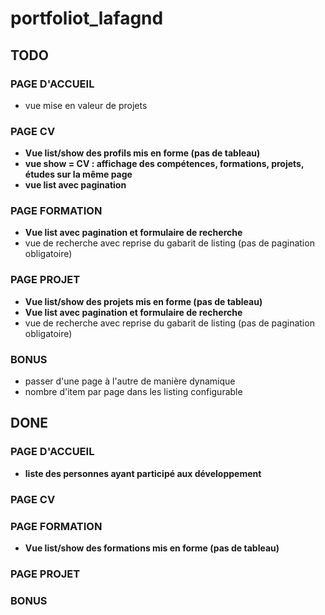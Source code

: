 # portfoliot_lafagnd

## TODO

### PAGE D'ACCUEIL
* vue mise en valeur de projets

### PAGE CV
* __Vue list/show des profils mis en forme (pas de tableau)__
* __vue show = CV : affichage des compétences, formations, projets, études sur la même page__
* __vue list avec pagination__

### PAGE FORMATION
* __Vue list avec pagination et formulaire de recherche__
* vue de recherche avec reprise du gabarit de listing (pas de pagination obligatoire)

### PAGE PROJET
* __Vue list/show des projets mis en forme (pas de tableau)__
* __Vue list avec pagination et formulaire de recherche__
* vue de recherche avec reprise du gabarit de listing (pas de pagination obligatoire)

### BONUS
* passer d'une page à l'autre de manière dynamique
* nombre d'item par page dans les listing configurable

## DONE

### PAGE D'ACCUEIL
* __liste des personnes ayant participé aux développement__

### PAGE CV

### PAGE FORMATION
* __Vue list/show des formations mis en forme (pas de tableau)__

### PAGE PROJET

### BONUS
